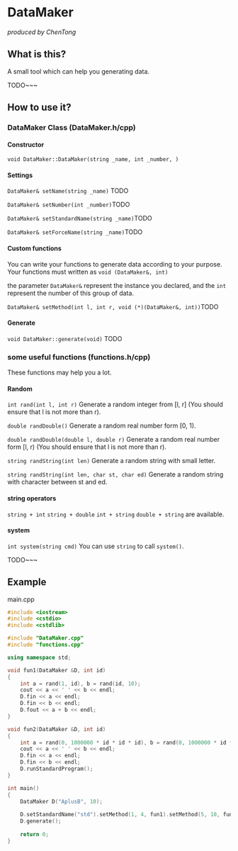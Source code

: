 # DataMaker

*produced by ChenTong*


## What is this?

A small tool which can help you generating data.

TODO~~~

## How to use it?

### DataMaker Class (DataMaker.h/cpp)

#### Constructor

`void DataMaker::DataMaker(string _name, int _number, )`

#### Settings

`DataMaker& setName(string _name)` TODO

`DataMaker& setNumber(int _number)`TODO

`DataMaker& setStandardName(string _name)`TODO

`DataMaker& setForceName(string _name)`TODO



#### Custom functions

You can write your functions to generate data according to your purpose. Your functions must written as `void (DataMaker&, int)`

the parameter `DataMaker&` represent the instance you declared, and the `int` represent the number of this group of data.



`DataMaker& setMethod(int l, int r, void (*)(DataMaker&, int))`TODO





#### Generate

`void DataMaker::generate(void)` TODO



### some useful functions (functions.h/cpp)

These functions may help you a lot.

#### Random

`int rand(int l, int r)` Generate a random integer from [l, r] (You should ensure that l is not more than r). 

`double randDouble()` Generate a random real number form [0, 1).

`double randDouble(double l, double r)` Generate a random real number form [l, r) (You should ensure that l is not more than r).

`string randString(int len)` Generate a random string with small letter.

`string randString(int len, char st, char ed)` Generate a random string with character between st and ed.

#### string operators

`string + int` `string + double` `int + string` `double + string` are available.

#### system

`int system(string cmd)` You can use `string` to call `system()`.



TODO~~~


## Example

main.cpp
```c++
#include <iostream>
#include <cstdio>
#include <cstdlib>

#include "DataMaker.cpp"
#include "functions.cpp"

using namespace std;

void fun1(DataMaker &D, int id)
{
	int a = rand(1, id), b = rand(id, 10);
	cout << a << ' ' << b << endl;
	D.fin << a << endl;
	D.fin << b << endl;
	D.fout << a + b << endl;
}

void fun2(DataMaker &D, int id)
{
	int a = rand(0, 1000000 * id * id * id), b = rand(0, 1000000 * id * id * id);
	cout << a << ' ' << b << endl;
	D.fin << a << endl;
	D.fin << b << endl;
	D.runStandardProgram();
}

int main()
{
	DataMaker D("AplusB", 10);
	
	D.setStandardName("std").setMethod(1, 4, fun1).setMethod(5, 10, fun2);
	D.generate();
	
	return 0;
}
```
